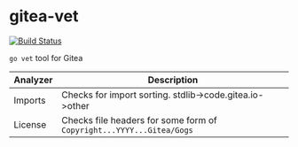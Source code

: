 # gitea-vet

[![Build Status](https://drone.gitea.com/api/badges/jolheiser/gitea-vet/status.svg)](https://drone.gitea.com/jolheiser/gitea-vet)

`go vet` tool for Gitea

| Analyzer | Description                                                         |
|----------|---------------------------------------------------------------------|
| Imports  | Checks for import sorting. stdlib->code.gitea.io->other             |
| License  | Checks file headers for some form of `Copyright...YYYY...Gitea/Gogs`|
